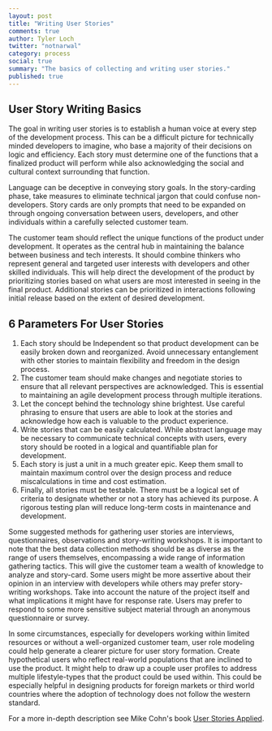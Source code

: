 ```yaml
---
layout: post
title: "Writing User Stories"
comments: true
author: Tyler Loch
twitter: "notnarwal"
category: process
social: true
summary: "The basics of collecting and writing user stories."
published: true
---
```


## User Story Writing Basics ##

The goal in writing user stories is to establish a human voice at every step of the development process. This can be a difficult picture for technically minded developers to imagine, who base a majority of their decisions on logic and efficiency. Each story must determine one of the functions that a finalized product will perform while also acknowledging the social and cultural context surrounding that function.

Language can be deceptive in conveying story goals. In the story-carding phase, take measures to eliminate technical jargon that could confuse non-developers. Story cards are only prompts that need to be expanded on through ongoing conversation between users, developers, and other individuals within a carefully selected customer team.

The customer team should reflect the unique functions of the product under development. It operates as the central hub in maintaining the balance between business and tech interests. It should combine thinkers who represent general and targeted user interests with developers and other skilled individuals. This will help direct the development of the product by prioritizing stories based on what users are most interested in seeing in the final product. Additional stories can be prioritized in interactions following initial release based on the extent of desired development.

## 6 Parameters For User Stories ##

1. Each story should be Independent so that product development can be easily broken down and reorganized. Avoid unnecessary entanglement with other stories to maintain flexibility and freedom in the design process.
2. The customer team should make changes and negotiate stories to ensure that all relevant perspectives are acknowledged. This is essential to maintaining an agile development process through multiple iterations.
3. Let the concept behind the technology shine brightest. Use careful phrasing to ensure that users are able to look at the stories and acknowledge how each is valuable to the product experience.
4. Write stories that can be easily calculated. While abstract language may be necessary to communicate technical concepts with users, every story should be rooted in a logical and quantifiable plan for development.
5. Each story is just a unit in a much greater epic. Keep them small to maintain maximum control over the design process and reduce miscalculations in time and cost estimation.
6. Finally, all stories must be testable. There must be a logical set of criteria to designate whether or not a story has achieved its purpose. A rigorous testing plan will reduce long-term costs in maintenance and development.

Some suggested methods for gathering user stories are interviews, questionnaires, observations and story-writing workshops. It is important to note that the best data collection methods should be as diverse as the range of users themselves, encompassing a wide range of information gathering tactics. This will give the customer team a wealth of knowledge to analyze and story-card. Some users might be more assertive about their opinion in an interview with developers while others may prefer story-writing workshops. Take into account the nature of the project itself and what implications it might have for response rate. Users may prefer to respond to some more sensitive subject material through an anonymous questionnaire or survey.

In some circumstances, especially for developers working within limited resources or without a well-organized customer team, user role modeling could help generate a clearer picture for user story formation. Create hypothetical users who reflect real-world populations that are inclined to use the product. It might help to draw up a couple user profiles to address multiple lifestyle-types that the product could be used within. This could be especially helpful in designing products for foreign markets or third world countries where the adoption of technology does not follow the western standard.

For a more in-depth description see Mike Cohn's book [User Stories Applied](http://www.amazon.com/User-Stories-Applied-Software-Development/dp/0321205685).
